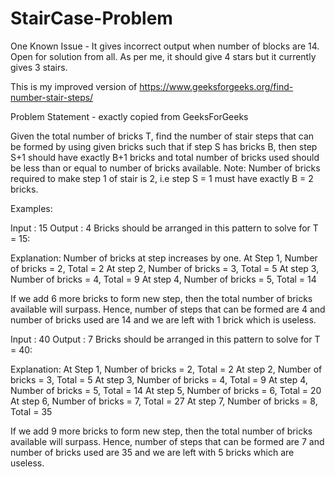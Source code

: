 # StairCase-Problem

One Known Issue - It gives incorrect output when number of blocks are 14. Open for solution from all. As per me, it should give 4 stars but it currently gives 3 stairs.

This is my improved version of https://www.geeksforgeeks.org/find-number-stair-steps/

Problem Statement - exactly copied from GeeksForGeeks

Given the total number of bricks T, find the number of stair steps that can be formed by using given bricks such that if step S has bricks B, then step S+1 should have exactly B+1 bricks and total number of bricks used should be less than or equal to number of bricks available.
Note: Number of bricks required to make step 1 of stair is 2, i.e step S = 1 must have exactly B = 2 bricks.


Examples:

Input  : 15
Output : 4
Bricks should be arranged in this pattern to solve for T = 15:



Explanation:
Number of bricks at step increases by one.
At Step 1, Number of bricks = 2, Total = 2
At step 2, Number of bricks = 3, Total = 5
At step 3, Number of bricks = 4, Total = 9
At step 4, Number of bricks = 5, Total = 14

If we add 6 more bricks to form new step, 
then the total number of bricks available will surpass. 
Hence, number of steps that can be formed are 4 and
number of bricks used are 14 and we are left with 
1 brick which is useless.

Input  : 40
Output : 7
Bricks should be arranged in this pattern to solve for T = 40:


Explanation:
At Step 1, Number of bricks = 2, Total = 2
At step 2, Number of bricks = 3, Total = 5
At step 3, Number of bricks = 4, Total = 9
At step 4, Number of bricks = 5, Total = 14
At step 5, Number of bricks = 6, Total = 20
At step 6, Number of bricks = 7, Total = 27
At step 7, Number of bricks = 8, Total = 35

If we add 9 more bricks to form new step,
then the total number of bricks available will surpass.
Hence, number of steps that can be formed are 7 and 
number of bricks used are 35 and we are left with 
5 bricks which are useless.
